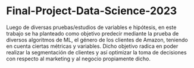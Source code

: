 # Final-Project-Data-Science-2023

Luego de diversas pruebas/estudios de variables e hipótesis, en este trabajo se ha planteado como objetivo predecir mediante la prueba de diversos algoritmos de ML, el género de los clientes de Amazon, teniendo en cuenta ciertas métricas y variables. Dicho objetivo radica en poder realizar la segmentación de clientes y así optimizar la toma de decisiones con respecto al marketing y al negocio propiamente dicho.
